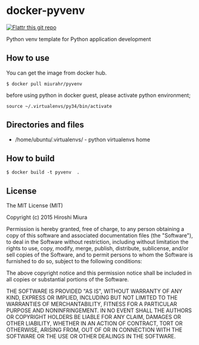 docker-pyvenv
=============

[![Flattr this git repo](http://api.flattr.com/button/flattr-badge-large.png)](https://flattr.com/submit/auto?user_id=miurahr&url=https://github.com/miurahr/docker-pyvenv)

Python venv template for Python application development


How to use
-----------

You can get the image from docker hub.

```
$ docker pull miurahr/pyvenv
```

before using python in docker guest, please activate python environment;

```
source ~/.virtualenvs/py34/bin/activate
```


Directories and files
----------------------

* /home/ubuntu/.virtualenvs/  -  python virtualenvs home

How to build
--------------------

```
$ docker build -t pyvenv  .
```

License
-----------------
The MIT License (MIT)

Copyright (c) 2015 Hiroshi Miura

Permission is hereby granted, free of charge, to any person obtaining a copy
of this software and associated documentation files (the "Software"), to deal
in the Software without restriction, including without limitation the rights
to use, copy, modify, merge, publish, distribute, sublicense, and/or sell
copies of the Software, and to permit persons to whom the Software is
furnished to do so, subject to the following conditions:

The above copyright notice and this permission notice shall be included in all
copies or substantial portions of the Software.

THE SOFTWARE IS PROVIDED "AS IS", WITHOUT WARRANTY OF ANY KIND, EXPRESS OR
IMPLIED, INCLUDING BUT NOT LIMITED TO THE WARRANTIES OF MERCHANTABILITY,
FITNESS FOR A PARTICULAR PURPOSE AND NONINFRINGEMENT. IN NO EVENT SHALL THE
AUTHORS OR COPYRIGHT HOLDERS BE LIABLE FOR ANY CLAIM, DAMAGES OR OTHER
LIABILITY, WHETHER IN AN ACTION OF CONTRACT, TORT OR OTHERWISE, ARISING FROM,
OUT OF OR IN CONNECTION WITH THE SOFTWARE OR THE USE OR OTHER DEALINGS IN THE
SOFTWARE.
